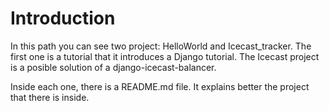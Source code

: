 # Introduction

In this path you can see two project: HelloWorld and Icecast_tracker. 
The first one is a tutorial that it introduces a Django tutorial. The Icecast project is a posible solution of a django-icecast-balancer.

Inside each one, there is a README.md file. It explains better the project that there is inside.
